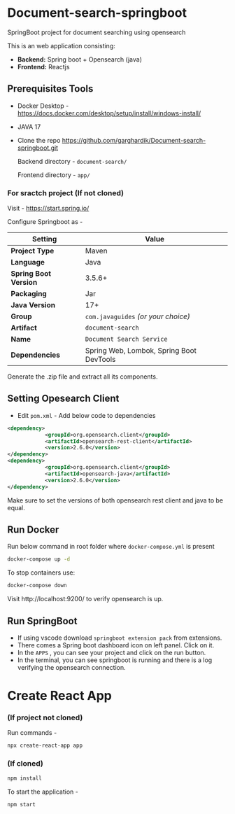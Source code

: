 # Document-search-springboot
SpringBoot project for document searching using opensearch

This is an web application consisting:
- **Backend:** Spring boot + Opensearch (java)
- **Frontend:** Reactjs

## Prerequisites Tools
- Docker Desktop - https://docs.docker.com/desktop/setup/install/windows-install/
- JAVA 17
- Clone the repo https://github.com/garghardik/Document-search-springboot.git

    Backend directory - `document-search/`

    Frontend directory - `app/`

### For sractch project (If not cloned)

Visit - https://start.spring.io/ 

Configure Springboot as - 


| Setting                 | Value                                                                        |
| ----------------------- | ---------------------------------------------------------------------------- |
| **Project Type**        | Maven                                                                        |
| **Language**            | Java                                                                         |
| **Spring Boot Version** | 3.5.6+                                                                       |
| **Packaging**           | Jar                                                                          |
| **Java Version**        | 17+                                                                          |
| **Group**               | `com.javaguides` *(or your choice)*                                 |
| **Artifact**            | `document-search`                                                            |
| **Name**                | `Document Search Service`                                                    |
| **Dependencies**        | Spring Web, Lombok, Spring Boot DevTools |

Generate the .zip file and extract all its components.

## Setting Opesearch Client

- Edit `pom.xml` - Add below code to dependencies
```xml
<dependency>
			<groupId>org.opensearch.client</groupId>
			<artifactId>opensearch-rest-client</artifactId>
			<version>2.6.0</version>
</dependency>
<dependency>
			<groupId>org.opensearch.client</groupId>
			<artifactId>opensearch-java</artifactId>
			<version>2.6.0</version>
</dependency>
```

Make sure to set the versions of both opensearch rest client and java to be equal.

## Run Docker
Run below command in root folder where `docker-compose.yml` is present
```bash
docker-compose up -d
```

To stop containers use:
```bash
docker-compose down
```

Visit http://localhost:9200/ to verify opensearch is up.  

## Run SpringBoot

- If using vscode download `springboot extension pack` from extensions.
- There comes a Spring boot dashboard icon on left panel. Click on it.
- In the `APPS` , you can see your project and click on the run button.
- In the terminal, you can see springboot is running and there is a log verifying the opensearch connection.



# Create React App 

### (If project not cloned)

Run commands - 

```bash
npx create-react-app app
```

### (If cloned)

```bash
npm install
```

To start the application - 
```bash
npm start
```





